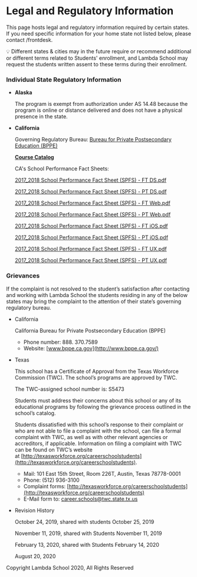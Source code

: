 # Legal and Regulatory Information

This page hosts legal and regulatory information required by certain states. If you need specific information for your home state not listed below, please contact /frontdesk. 

<aside>
💡 Different states & cities may in the future require or recommend additional or different terms related to Students' enrollment, and Lambda School may request the students written assent to these terms during their enrollment.

</aside>

### Individual State Regulatory Information

- **Alaska**
    
    The program is exempt from authorization under AS 14.48 because the program is online or distance delivered and does not have a physical presence in the state.
    
- **California**
    
    Governing Regulatory Bureau: [Bureau for Private Postsecondary Education (BPPE)](https://www.bppe.ca.gov/)
    
    [**Course Catalog**](https://uploads-ssl.webflow.com/5cd091cfb5499f22bdf72905/5f3ded41ad32263348e42da9_Lambda%20School%20Course%20Catalog%20-%20CALIFORNIA.pdf)
    
    CA's School Performance Fact Sheets:
    
    [2017_2018  School Performance Fact Sheet (SPFS) - FT DS.pdf](Legal%20and%20Regulatory%20Information%20ea3fc77ba1c94a8290d683cd4bc27463/2017_2018__School_Performance_Fact_Sheet_(SPFS)_-_FT_DS.pdf)
    
    [2017_2018  School Performance Fact Sheet (SPFS) - PT DS.pdf](Legal%20and%20Regulatory%20Information%20ea3fc77ba1c94a8290d683cd4bc27463/2017_2018__School_Performance_Fact_Sheet_(SPFS)_-_PT_DS.pdf)
    
    [2017_2018  School Performance Fact Sheet (SPFS) - FT Web.pdf](Legal%20and%20Regulatory%20Information%20ea3fc77ba1c94a8290d683cd4bc27463/2017_2018__School_Performance_Fact_Sheet_(SPFS)_-_FT_Web.pdf)
    
    [2017_2018  School Performance Fact Sheet (SPFS) - PT Web.pdf](Legal%20and%20Regulatory%20Information%20ea3fc77ba1c94a8290d683cd4bc27463/2017_2018__School_Performance_Fact_Sheet_(SPFS)_-_PT_Web.pdf)
    
    [2017_2018  School Performance Fact Sheet (SPFS) - FT iOS.pdf](Legal%20and%20Regulatory%20Information%20ea3fc77ba1c94a8290d683cd4bc27463/2017_2018__School_Performance_Fact_Sheet_(SPFS)_-_FT_iOS.pdf)
    
    [2017_2018  School Performance Fact Sheet (SPFS) - PT iOS.pdf](Legal%20and%20Regulatory%20Information%20ea3fc77ba1c94a8290d683cd4bc27463/2017_2018__School_Performance_Fact_Sheet_(SPFS)_-_PT_iOS.pdf)
    
    [2017_2018  School Performance Fact Sheet (SPFS) - FT UX.pdf](Legal%20and%20Regulatory%20Information%20ea3fc77ba1c94a8290d683cd4bc27463/2017_2018__School_Performance_Fact_Sheet_(SPFS)_-_FT_UX.pdf)
    
    [2017_2018  School Performance Fact Sheet (SPFS) - PT UX.pdf](Legal%20and%20Regulatory%20Information%20ea3fc77ba1c94a8290d683cd4bc27463/2017_2018__School_Performance_Fact_Sheet_(SPFS)_-_PT_UX.pdf)
    

### Grievances

If the complaint is not resolved to the student’s satisfaction after contacting and working with Lambda School the students residing in any of the below states may bring the complaint to the attention of their state’s governing regulatory bureau.

- California
    
    California Bureau for Private Postsecondary Education (BPPE)
    
    - Phone number: 888. 370.7589
    - Website: [www.bppe.ca.gov](http://www.bppe.ca.gov/)
- Texas
    
    This school has a Certificate of Approval from the Texas Workforce Commission (TWC). The school’s programs are approved by TWC.
    
    The TWC-assigned school number is: S5473
    
    Students must address their concerns about this school or any of its educational programs by following the grievance process outlined in the school’s catalog. 
    
    Students dissatisfied with this school’s response to their complaint or who are not able to file a complaint with the school, can file a formal complaint with TWC, as well as with other relevant agencies or accreditors, if applicable. Information on filing a complaint with TWC can be found on TWC’s website at [http://texasworkforce.org/careerschoolstudents](http://texasworkforce.org/careerschoolstudents).
    
    - Mail: 101 East 15th Street, Room 226T, Austin, Texas 78778-0001
    - Phone: (512) 936-3100
    - Complaint forms: [http://texasworkforce.org/careerschoolstudents](http://texasworkforce.org/careerschoolstudents)
    - E-Mail form to: [career.schools@twc.state.tx.us](mailto:career.schools@twc.state.tx.us)
    

- Revision History
    
    October 24, 2019, shared with students October 25, 2019
    
    November 11, 2019, shared with Students November 11, 2019
    
    February 13, 2020, shared with Students February 14, 2020
    
    August 20, 2020
    

Copyright Lambda School 2020, All Rights Reserved